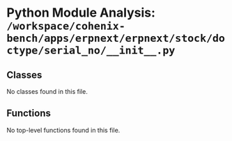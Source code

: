 # Python Module Analysis: `/workspace/cohenix-bench/apps/erpnext/erpnext/stock/doctype/serial_no/__init__.py`

## Classes

No classes found in this file.


## Functions

No top-level functions found in this file.
